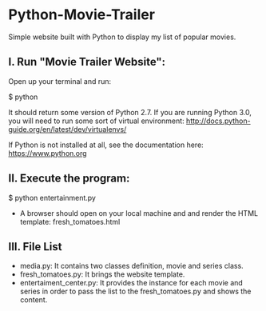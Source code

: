 # Python-Movie-Trailer
Simple website built with Python to display my list of popular movies. 

I. Run "Movie Trailer Website":
-------------------------------

Open up your terminal and run:

$ python

It should return some version of Python 2.7. If you are running Python 3.0, you will need to run some sort of virtual environment: http://docs.python-guide.org/en/latest/dev/virtualenvs/

If Python is not installed at all, see the documentation here: https://www.python.org


II. Execute the program:
------------------------
$ python entertainment.py

- A browser should open on your local machine and and render the HTML template: fresh_tomatoes.html


III. File List
--------------
 - media.py: It contains two classes definition, movie and series class.
 - fresh_tomatoes.py: It brings the website template.
 - entertaiment_center.py: It provides the instance for each movie and series in order to pass the list to the fresh_tomatoes.py and shows the content.
  
